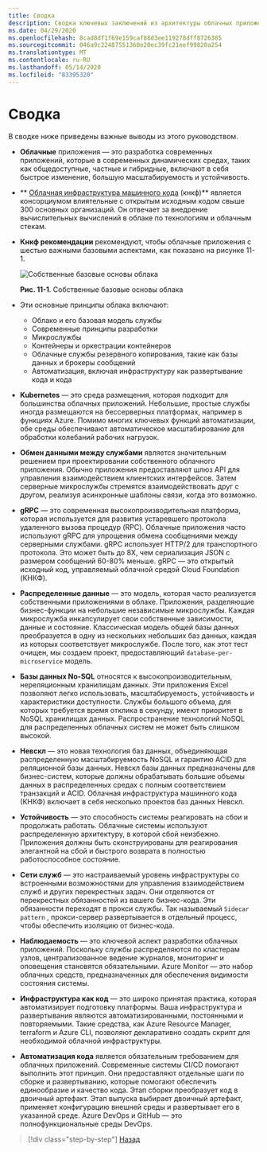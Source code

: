 ```yaml
---
title: Сводка
description: Сводка ключевых заключений из архитектуры облачных приложений .NET для Azure руководство и электронная книга.
ms.date: 04/29/2020
ms.openlocfilehash: 8cad8df1f69e159caf88d3ee119278dff8726385
ms.sourcegitcommit: 046a9c22487551360e20ec39fc21eef99820a254
ms.translationtype: MT
ms.contentlocale: ru-RU
ms.lasthandoff: 05/14/2020
ms.locfileid: "83395320"
---
```

# <a name="summary"></a>Сводка

В сводке ниже приведены важные выводы из этого руководством.

- **Облачные** приложения — это разработка современных приложений, которые в современных динамических средах, таких как общедоступные, частные и гибридные, включают в себя быстрое изменение, большую масштабируемость и устойчивость.

- ** [Облачная инфраструктура машинного кода](https://www.cncf.io/) (кнкф)** является консорциумом влиятельные с открытым исходным кодом свыше 300 основных организаций. Он отвечает за внедрение вычислительных вычислений в облаке по технологиям и облачным стекам.

- **Кнкф рекомендации** рекомендуют, чтобы облачные приложения с шестью важными базовыми аспектами, как показано на рисунке 11-1.

  ![Собственные базовые основы облака](./media/cloud-native-foundational-pillars.png)

  **Рис. 11-1**. Собственные базовые основы облака

- Эти основные принципы облака включают:
  - Облако и его базовая модель службы
  - Современные принципы разработки
  - Микрослужбы
  - Контейнеры и оркестрации контейнеров
  - Облачные службы резервного копирования, такие как базы данных и брокеры сообщений
  - Автоматизация, включая инфраструктуру как развертывание кода и кода

- **Kubernetes** — это среда размещения, которая подходит для большинства облачных приложений. Небольшие, простые службы иногда размещаются на бессерверных платформах, например в функциях Azure. Помимо многих ключевых функций автоматизации, обе среды обеспечивают автоматическое масштабирование для обработки колебаний рабочих нагрузок.

- **Обмен данными между службами** является значительным решением при проектировании собственного облачного приложения. Обычно приложения предоставляют шлюз API для управления взаимодействием клиентских интерфейсов. Затем серверные микрослужбы стремятся взаимодействовать друг с другом, реализуя асинхронные шаблоны связи, когда это возможно.

- **gRPC** — это современная высокопроизводительная платформа, которая используется для развития устаревшего протокола удаленного вызова процедур (RPC). Облачные приложения часто используют gRPC для упрощения обмена сообщениями между серверными службами. gRPC использует HTTP/2 для транспортного протокола. Это может быть до 8X, чем сериализация JSON с размером сообщений 60-80% меньше. gRPC — это открытый исходный код, управляемый облачной средой Cloud Foundation (КНКФ).

- **Распределенные данные** — это модель, которая часто реализуется собственными приложениями в облаке. Приложения, разделяющие бизнес-функции на небольшие независимые микрослужбы. Каждая микрослужба инкапсулирует свои собственные зависимости, данные и состояние. Классическая модель общей базы данных преобразуется в одну из нескольких небольших баз данных, каждая из которых соответствует микрослужбе. После того, как этот тест очищен, мы создаем проект, предоставляющий `database-per-microservice` модель.

- **Базы данных No-SQL** относятся к высокопроизводительным, нереляционным хранилищам данных. Эти приложения Excel позволяют легко использовать, масштабируемость, устойчивость и характеристики доступности. Службы большого объема, для которых требуется время отклика в секунду, имеют приоритет в NoSQL хранилищах данных. Распространение технологий NoSQL для распределенных облачных систем не может быть слишком высокой.

- **Невскл** — это новая технология баз данных, объединяющая распределенную масштабируемость NoSQL и гарантию ACID для реляционной базы данных. Невскл базы данных предназначены для бизнес-систем, которые должны обрабатывать большие объемы данных в распределенных средах с полным соответствием транзакций и ACID. Облачная инфраструктура машинного кода (КНКФ) включает в себя несколько проектов баз данных Невскл.

- **Устойчивость** — это способность системы реагировать на сбои и продолжать работать. Облачные системы используют распределенную архитектуру, в которой сбой неизбежно. Приложения должны быть сконструированы для реагирования элегантной на сбой и быстрого возврата в полностью работоспособное состояние.

- **Сети служб** — это настраиваемый уровень инфраструктуры со встроенными возможностями для управления взаимодействием служб и других перекрестных задач. Они отделяются от перекрестных обязанностей из вашего бизнес-кода. Эти обязанности переходят в прокси службы. Так называемый `Sidecar pattern` , прокси-сервер развертывается в отдельный процесс, чтобы обеспечить изоляцию от бизнес-кода.

- **Наблюдаемость** — это ключевой аспект разработки облачных приложений. Поскольку службы распределяются по кластерам узлов, централизованное ведение журналов, мониторинг и оповещения становятся обязательными. Azure Monitor — это набор облачных средств, предназначенных для обеспечения видимости состояния системы.

- **Инфраструктура как код** — это широко принятая практика, которая автоматизирует подготовку платформы. Ваша инфраструктура и развертывания являются автоматизированными, постоянными и повторяемыми. Такие средства, как Azure Resource Manager, terraform и Azure CLI, позволяют декларативно создать скрипт для необходимой облачной инфраструктуры.

- **Автоматизация кода** является обязательным требованием для облачных приложений. Современные системы CI/CD помогают выполнить этот принцип. Они предоставляют отдельные шаги по сборке и развертыванию, которые помогают обеспечить единообразие и качество кода. Этап сборки преобразует код в двоичный артефакт. Этап выпуска выбирает двоичный артефакт, применяет конфигурацию внешней среды и развертывает его в указанной среде. Azure DevOps и GitHub — это полнофункциональные среды DevOps.

>[!div class="step-by-step"]
>[Назад](application-bundles.md)
